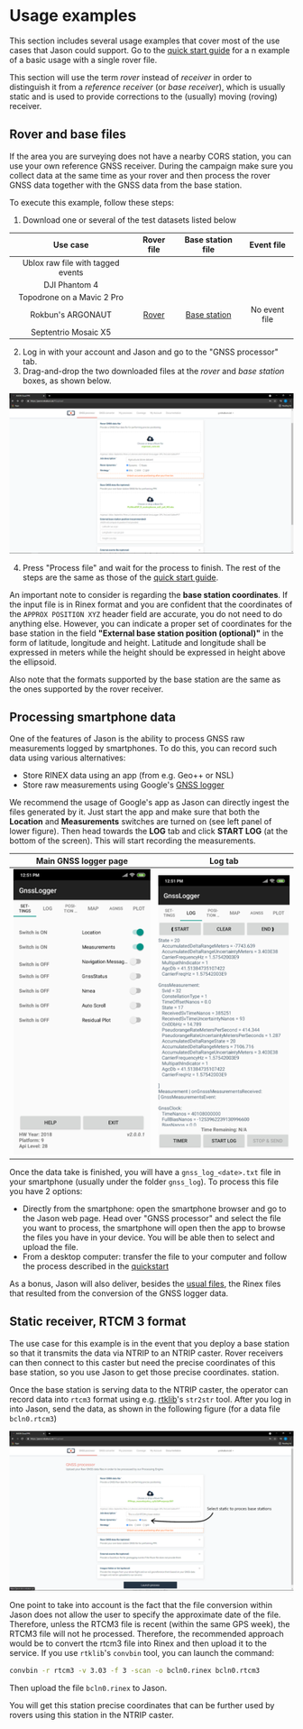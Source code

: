 # Usage examples

This section includes several usage examples that cover most of the use cases
that Jason could support. Go to the [quick start guide](../quickstart) for a
n example of a basic usage with a single rover file.

This section will use the term _rover_ instead of _receiver_ in order to
distinguish it from a _reference receiver_ (or _base receiver_), which is
usually static and is used to provide corrections to the (usually) moving
(roving) receiver.

## Rover and base files

If the area you are surveying does not have a nearby CORS station, you can use
your own reference GNSS receiver. During the campaign make sure you collect
data at the same time as your rover and then process the rover GNSS data together
with the GNSS data from the base station.

To execute this example, follow these steps:

1. Download one or several of the test datasets listed below

Use case | Rover file | Base station file | Event file
:---:|:---:|:---:|:---:
Ublox raw file with tagged events | 
DJI Phantom 4 | 
Topodrone on a Mavic 2 Pro | 
Rokbun's ARGONAUT | [Rover](https://github.com/rokubun/jason-docs/blob/master/assets/XXXX00CAT_R_20201201204_22M_01S_MO.rnx?raw=true) | [Base station](https://github.com/rokubun/jason-docs/blob/master/assets/MARE00ESP_R_20201201204_22M_01S_MO.rnx?raw=true) | No event file
Septentrio Mosaic X5 | 

2. Log in with your account and Jason and go to the "GNSS processor" tab.
3. Drag-and-drop the two downloaded files at the _rover_ and _base station_ boxes,
as shown below.

![Upload rover and base station files](images/example_base_upload.png "Upload rover and base station files")

4. Press "Process file" and wait for the process to finish. The rest of the steps
are the same as those of the [quick start guide](../quickstart).

An important note to consider is regarding the **base station coordinates**. If the
input file is in Rinex format and you are confident that the coordinates of the
`APPROX POSITION XYZ` header field are accurate, you do not need to do anything else. However,
you can indicate a proper set of coordinates for the base station in the field
**"External base station position (optional)"** in the form of latitude, longitude
and height. Latitude and longitude shall be expressed in meters while the height
should be expressed in height above the ellipsoid.

Also note that the formats supported by the base station are the same as the 
ones supported by the rover receiver.

## Processing smartphone data

One of the features of Jason is the ability to process GNSS raw measurements
logged by smartphones. To do this, you can record such data using various
alternatives:

- Store RINEX data using an app (from e.g. Geo++ or NSL)
- Store raw measurements using Google's [GNSS logger](https://github.com/google/gps-measurement-tools/tree/master/GNSSLogger) 

We recommend the usage of Google's app as Jason can directly ingest the files
generated by it. Just start the app and make sure that both the **Location**
and **Measurements** switches are turned on (see left panel of lower figure).
Then head towards the **LOG** tab and click **START LOG** (at the bottom of
the screen). This will start recording the measurements.

Main GNSS logger page            |  Log tab
:-------------------------:|:-------------------------:
![Main page](images/gnss_logger_01_main_page.jpg)  |  ![Log page](images/gnss_logger_02_log_page.jpg)

Once the data take is finished, you will have a `gnss_log_<date>.txt` file in your smartphone
(usually under the folder `gnss_log`). To process this file you have 2 options:

- Directly from the smartphone: open the smartphone browser and go to the
  Jason web page. Head over "GNSS processor" and select the file you want
  to process, the smartphone will open then the app to browse the files you
  have in your device. You will be able then to select and upload the file.
- From a desktop computer: transfer the file to your computer and follow the
  process described in the [quickstart](../quickstart)

As a bonus, Jason will also deliver, besides the [usual files](../manual#gnss-processor-files), the Rinex files
that resulted from the conversion of the GNSS logger data.

## Static receiver, RTCM 3 format

The use case for this example is in the event that you deploy a base station
so that it transmits the data via NTRIP to an NTRIP caster. Rover receivers
can then connect to this caster but need the precise coordinates of this base
station, so you use Jason to get those precise coordinates.
station.

Once the base station is serving data to the NTRIP caster, the operator can
record data into `rtcm3` format using e.g. [rtklib](http://www.rtklib.com)'s `str2str` tool.
After you log in into Jason, send the data, as shown in the following figure
(for a data file `bcln0.rtcm3`)

![Process an RTCM3 file in static mode](images/howto_rtcm3_static.png "Process an RTCM3 file in static mode")

One point to take into account is the fact that the file conversion within
Jason does not allow the user to specify the approximate date of the file.
Therefore, unless the RTCM3 file is recent (within the same GPS week), the
RTCM3 file will not he processed. Therefore, the recommended approach would
be to convert the rtcm3 file into Rinex and then upload it to the service.
If you use `rtklib`'s `convbin` tool, you can launch the command:

```bash
convbin -r rtcm3 -v 3.03 -f 3 -scan -o bcln0.rinex bcln0.rtcm3
```

Then upload the file `bcln0.rinex` to Jason.

You will get this station precise coordinates that can be further used by rovers using this station in the NTRIP caster.
